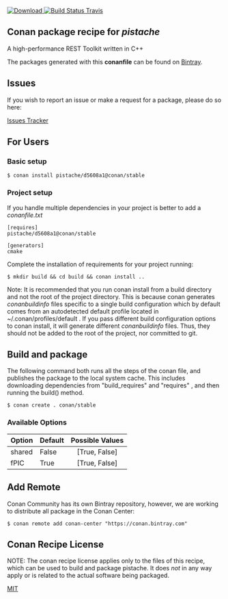 [![Download](https://api.bintray.com/packages/conan-community/conan/pistache%3Aconan/images/download.svg) ](https://bintray.com/conan-community/conan/pistache%3Aconan/_latestVersion)
[![Build Status Travis](https://travis-ci.org/conan-community/conan-pistache.svg)](https://travis-ci.org/conan-community/conan-pistache)

## Conan package recipe for *pistache*

A high-performance REST Toolkit written in C++

The packages generated with this **conanfile** can be found on [Bintray](https://bintray.com/conan-community/conan/pistache%3Aconan).


## Issues

If you wish to report an issue or make a request for a package, please do so here:

[Issues Tracker](https://github.com/conan-community/community/issues)


## For Users

### Basic setup

    $ conan install pistache/d5608a1@conan/stable

### Project setup

If you handle multiple dependencies in your project is better to add a *conanfile.txt*

    [requires]
    pistache/d5608a1@conan/stable

    [generators]
    cmake

Complete the installation of requirements for your project running:

    $ mkdir build && cd build && conan install ..

Note: It is recommended that you run conan install from a build directory and not the root of the project directory.  This is because conan generates *conanbuildinfo* files specific to a single build configuration which by default comes from an autodetected default profile located in ~/.conan/profiles/default .  If you pass different build configuration options to conan install, it will generate different *conanbuildinfo* files.  Thus, they should not be added to the root of the project, nor committed to git.


## Build and package

The following command both runs all the steps of the conan file, and publishes the package to the local system cache.  This includes downloading dependencies from "build_requires" and "requires" , and then running the build() method.

    $ conan create . conan/stable


### Available Options
| Option        | Default | Possible Values  |
| ------------- |:----------------- |:------------:|
| shared      | False |  [True, False] |
| fPIC      | True |  [True, False] |


## Add Remote

Conan Community has its own Bintray repository, however, we are working to distribute all package in the Conan Center:

    $ conan remote add conan-center "https://conan.bintray.com"


## Conan Recipe License

NOTE: The conan recipe license applies only to the files of this recipe, which can be used to build and package pistache.
It does *not* in any way apply or is related to the actual software being packaged.

[MIT](LICENSE)

